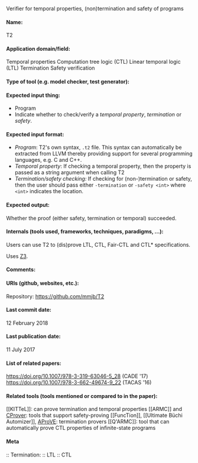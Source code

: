 Verifier for temporal properties, (non)termination and safety of programs

#### Name:
T2

#### Application domain/field:
Temporal properties
Computation tree logic (CTL)
Linear temporal logic (LTL)
Termination
Safety verification

#### Type of tool (e.g. model checker, test generator):

#### Expected input thing:
- Program
- Indicate whether to check/verify a *temporal property*, *termination* or *safety*.

#### Expected input format:
- *Program*: T2's own syntax, `.t2` file. This syntax can automatically be extracted from LLVM thereby providing support for several programming languages, e.g. C and C++.
- *Temporal property*: If checking a temporal property, then the property is passed as a string argument when calling T2
- *Termination/safety checking:* If checking for (non-)termination or safety, then the user should pass either `-termination` or `-safety <int>` where `<int>` indicates the location.

#### Expected output:
Whether the proof (either safety, termination or temporal) succeeded.

#### Internals (tools used, frameworks, techniques, paradigms, ...):
Users can use T2 to (dis)prove LTL, CTL, Fair-CTL and CTL* specifications.

Uses [Z3](Solvers/SMT/Z3.md).

#### Comments:

#### URIs (github, websites, etc.):
Repository: https://github.com/mmjb/T2

#### Last commit date:
12 February 2018

#### Last publication date:
11 July 2017

#### List of related papers:
https://doi.org/10.1007/978-3-319-63046-5_28 (CADE '17)
https://doi.org/10.1007/978-3-662-49674-9_22 (TACAS '16)

#### Related tools (tools mentioned or compared to in the paper):
[[KITTeL]]: can prove termination and temporal properties
[[ARMC]] and [CProver](Frameworks/CProver.md): tools that support safety-proving
[[FuncTion]], [[Ultimate Büchi Automizer]], [AProVE](AProVE.md): termination provers
[[Q'ARMC]]: tool that can automatically prove CTL properties of infinite-state programs

#### Meta
:: Termination:
:: LTL
:: CTL